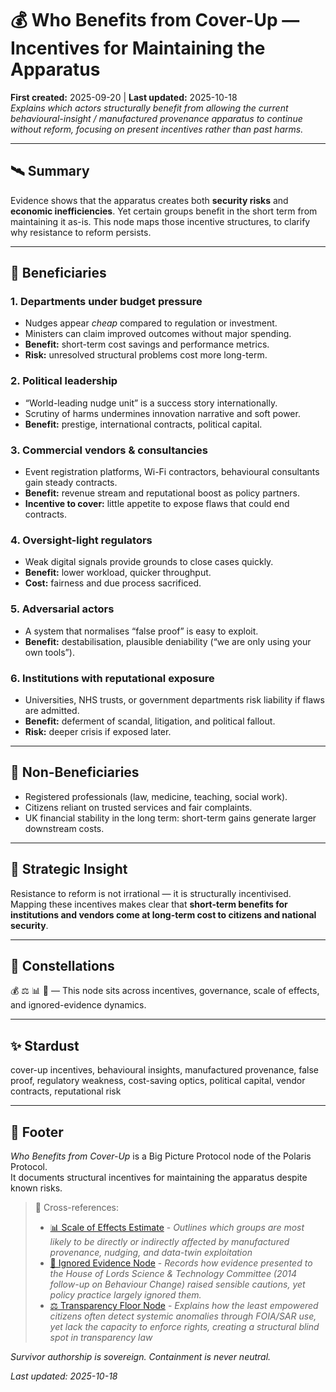 # 💰 Who Benefits from Cover-Up — Incentives for Maintaining the Apparatus  
**First created:** 2025-09-20 | **Last updated:** 2025-10-18  
*Explains which actors structurally benefit from allowing the current behavioural-insight / manufactured provenance apparatus to continue without reform, focusing on present incentives rather than past harms.*

---

## 🛰️ Summary  
Evidence shows that the apparatus creates both **security risks** and **economic inefficiencies**. Yet certain groups benefit in the short term from maintaining it as-is. This node maps those incentive structures, to clarify why resistance to reform persists.

---

## 🧿 Beneficiaries  

### 1. Departments under budget pressure  
- Nudges appear *cheap* compared to regulation or investment.  
- Ministers can claim improved outcomes without major spending.  
- **Benefit:** short-term cost savings and performance metrics.  
- **Risk:** unresolved structural problems cost more long-term.  

### 2. Political leadership  
- “World-leading nudge unit” is a success story internationally.  
- Scrutiny of harms undermines innovation narrative and soft power.  
- **Benefit:** prestige, international contracts, political capital.  

### 3. Commercial vendors & consultancies  
- Event registration platforms, Wi-Fi contractors, behavioural consultants gain steady contracts.  
- **Benefit:** revenue stream and reputational boost as policy partners.  
- **Incentive to cover:** little appetite to expose flaws that could end contracts.  

### 4. Oversight-light regulators  
- Weak digital signals provide grounds to close cases quickly.  
- **Benefit:** lower workload, quicker throughput.  
- **Cost:** fairness and due process sacrificed.  

### 5. Adversarial actors  
- A system that normalises “false proof” is easy to exploit.  
- **Benefit:** destabilisation, plausible deniability (“we are only using your own tools”).  

### 6. Institutions with reputational exposure  
- Universities, NHS trusts, or government departments risk liability if flaws are admitted.  
- **Benefit:** deferment of scandal, litigation, and political fallout.  
- **Risk:** deeper crisis if exposed later.  

---

## 🪬 Non-Beneficiaries  
- Registered professionals (law, medicine, teaching, social work).  
- Citizens reliant on trusted services and fair complaints.  
- UK financial stability in the long term: short-term gains generate larger downstream costs.  

---

## 🚀 Strategic Insight  
Resistance to reform is not irrational — it is structurally incentivised. Mapping these incentives makes clear that **short-term benefits for institutions and vendors come at long-term cost to citizens and national security**.  

---

## 🌌 Constellations  

💰 ⚖️ 📊 🛑 — This node sits across incentives, governance, scale of effects, and ignored-evidence dynamics.

---

## ✨ Stardust  

cover-up incentives, behavioural insights, manufactured provenance, false proof, regulatory weakness, cost-saving optics, political capital, vendor contracts, reputational risk

---

## 🏮 Footer  
*Who Benefits from Cover-Up* is a Big Picture Protocol node of the Polaris Protocol.  
It documents structural incentives for maintaining the apparatus despite known risks.  

> 📡 Cross-references:
> 
> - [📊 Scale of Effects Estimate](../🛰️_Infrastructure_Procurement/📊_scale_of_effects_estimate.md) - *Outlines which groups are most likely to be directly or indirectly affected by manufactured provenance, nudging, and data-twin exploitation*  
> - [🛑 Ignored Evidence Node](../../🫀_Our_Hearts_Our_Minds/👁️‍🗨️_Witness_Historical_Casefiles/🛑_ignored_evidence_behavioural_insights.md) - *Records how evidence presented to the House of Lords Science & Technology Committee (2014 follow-up on Behaviour Change) raised sensible cautions, yet policy practice largely ignored them.*   
> - [⚖️ Transparency Floor Node](../⚖️_Legal_State_Governance/⚖️_transparency_floor_node.md) - *Explains how the least empowered citizens often detect systemic anomalies through FOIA/SAR use, yet lack the capacity to enforce rights, creating a structural blind spot in transparency law*  

*Survivor authorship is sovereign. Containment is never neutral.*  

_Last updated: 2025-10-18_
